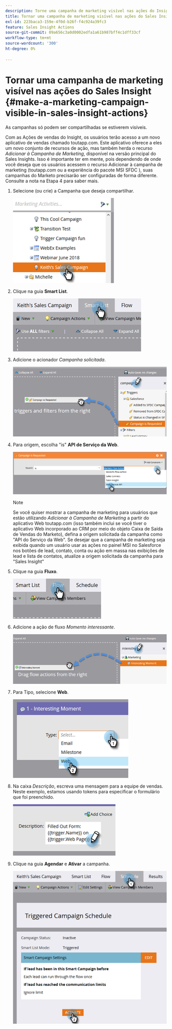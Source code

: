 ```yaml
---
description: Torne uma campanha de marketing visível nas ações do Insight de vendas - Documentação do Marketo - Documentação do produto
title: Tornar uma campanha de marketing visível nas ações do Sales Insight
exl-id: 223baca3-159e-4f0d-b26f-f4c924a39fc3
feature: Sales Insight Actions
source-git-commit: 09a656c3a0d0002edfa1a61b987bff4c1dff33cf
workflow-type: tm+mt
source-wordcount: '300'
ht-degree: 0%

---
```


# Tornar uma campanha de marketing visível nas ações do Sales Insight {#make-a-marketing-campaign-visible-in-sales-insight-actions}

As campanhas só podem ser compartilhadas se estiverem visíveis.

Com as Ações de vendas do Insight, os usuários terão acesso a um novo aplicativo de vendas chamado toutapp.com. Este aplicativo oferece a eles um novo conjunto de recursos de ação, mas também herda o recurso _Adicionar à Campanha de Marketing_, disponível na versão principal do Sales Insights. Isso é importante ter em mente, pois dependendo de onde você deseja que os usuários acessem o recurso Adicionar à campanha de marketing (toutapp.com ou a experiência do pacote MSI SFDC ), suas campanhas do Marketo precisarão ser configuradas de forma diferente. Consulte a nota na Etapa 4 para saber mais.

1. Selecione (ou crie) a Campanha que deseja compartilhar.

   ![](assets/make-a-marketing-campaign-visible-sia-1.png)

1. Clique na guia **Smart List**.

   ![](assets/make-a-marketing-campaign-visible-sia-2.png)

1. Adicione o acionador _Campanha solicitada_.

   ![](assets/make-a-marketing-campaign-visible-sia-3.png)

1. Para origem, escolha &quot;is&quot; **API de Serviço da Web**.

   ![](assets/make-a-marketing-campaign-visible-sia-4.png)

   >[!NOTE]
   >
   >Se você quiser mostrar a campanha de marketing para usuários que estão utilizando _Adicionar à Campanha de Marketing_ a partir do aplicativo Web toutapp.com (isso também inclui se você tiver o aplicativo Web incorporado ao CRM por meio do objeto Caixa de Saída de Vendas do Marketo), defina a origem solicitada da campanha como &quot;API do Serviço da Web&quot;. Se desejar que a campanha de marketing seja exibida quando um usuário usar as ações no painel MSI no Salesforce nos botões de lead, contato, conta ou ação em massa nas exibições de lead e lista de contatos, atualize a origem solicitada da campanha para &quot;Sales Insight&quot;

1. Clique na guia **Fluxo**.

   ![](assets/make-a-marketing-campaign-visible-sia-5.png)

1. Adicione a ação de fluxo _Momento interessante_.

   ![](assets/make-a-marketing-campaign-visible-sia-6.png)

1. Para Tipo, selecione **Web**.

   ![](assets/make-a-marketing-campaign-visible-sia-7.png)

1. Na caixa _Descrição_, escreva uma mensagem para a equipe de vendas. Neste exemplo, estamos usando tokens para especificar o formulário que foi preenchido.

   ![](assets/make-a-marketing-campaign-visible-sia-8.png)

1. Clique na guia **Agendar** e **Ativar** a campanha.

   ![](assets/make-a-marketing-campaign-visible-sia-9.png)
